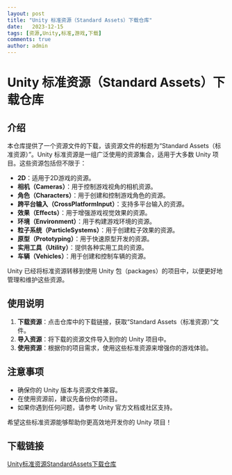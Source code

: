 ```yaml
---
layout: post
title: "Unity 标准资源（Standard Assets）下载仓库"
date:   2023-12-15
tags: [资源,Unity,标准,游戏,下载]
comments: true
author: admin
---
```

# Unity 标准资源（Standard Assets）下载仓库

## 介绍

本仓库提供了一个资源文件的下载，该资源文件的标题为“Standard Assets（标准资源）”。Unity 标准资源是一组广泛使用的资源集合，适用于大多数 Unity 项目。这些资源包括但不限于：

- **2D**：适用于2D游戏的资源。
- **相机（Cameras）**：用于控制游戏视角的相机资源。
- **角色（Characters）**：用于创建和控制游戏角色的资源。
- **跨平台输入（CrossPlatformInput）**：支持多平台输入的资源。
- **效果（Effects）**：用于增强游戏视觉效果的资源。
- **环境（Environment）**：用于构建游戏环境的资源。
- **粒子系统（ParticleSystems）**：用于创建粒子效果的资源。
- **原型（Prototyping）**：用于快速原型开发的资源。
- **实用工具（Utility）**：提供各种实用工具的资源。
- **车辆（Vehicles）**：用于创建和控制车辆的资源。

Unity 已经将标准资源转移到使用 Unity 包（packages）的项目中，以便更好地管理和维护这些资源。

## 使用说明

1. **下载资源**：点击仓库中的下载链接，获取“Standard Assets（标准资源）”文件。
2. **导入资源**：将下载的资源文件导入到你的 Unity 项目中。
3. **使用资源**：根据你的项目需求，使用这些标准资源来增强你的游戏体验。

## 注意事项

- 确保你的 Unity 版本与资源文件兼容。
- 在使用资源前，建议先备份你的项目。
- 如果你遇到任何问题，请参考 Unity 官方文档或社区支持。

希望这些标准资源能够帮助你更高效地开发你的 Unity 项目！

## 下载链接

[Unity标准资源StandardAssets下载仓库](https://pan.quark.cn/s/9718dcdc3df5)